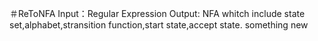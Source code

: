 ＃ReToNFA
Input：Regular Expression
Output: NFA whitch include state set,alphabet,stransition function,start state,accept state.
something new
